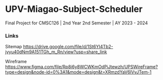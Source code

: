 # UPV-Miagao-Subject-Scheduler
Final Project for CMSC126 | 2nd Year 2nd Semester | AY 2023 - 2024

### Links 

Sitemap
https://drive.google.com/file/d/1St6YI4Tb2-jvyu40dNm9A151TGh_m_Rn/view?usp=share_link

Wireframe
https://www.figma.com/file/Rp8i6y8WCWKmOdPiJtewzh/UPSWireFrame?type=design&node-id=0%3A1&mode=design&t=XRmzdYaV6lVvJTem-1

